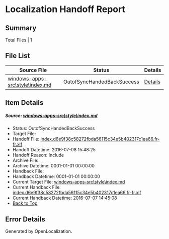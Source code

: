 # <a name='report-top'></a> Localization Handoff Report

## Summary
 Total Files | 1

## File List
 Source File | Status | Details 
 ----------- | ------ | ------- 
 [windows-apps-src\style\index.md](https://github.com/Microsoft/windows-apps/blob/c98367bc499ce7ff8486829b982df2e32b14ee75/windows-apps-src/style/index.md) | OutofSyncHandedBackSuccess | [Details](#add56d023689b051e296ebc79c183388389fabcd3858)

## Item Details
##### <a name='add56d023689b051e296ebc79c183388389fabcd3858'></a> Source: [windows-apps-src\style\index.md](https://github.com/Microsoft/windows-apps/blob/c98367bc499ce7ff8486829b982df2e32b14ee75/windows-apps-src/style/index.md)
* Status: OutofSyncHandedBackSuccess
* Target File: 
* Handoff File: [index.d6e9f38c58272fbda56115c34e5b402317c1ea66.fr-fr.xlf](https://github.com/Microsoft/WDG.handoff/blob/43adba723c7e24d152ccd97a2e77a4dd5977686d/ol-handoff/Microsoft/windows-apps.fr-fr/master/index.d6e9f38c58272fbda56115c34e5b402317c1ea66.fr-fr.xlf)
* Handoff Datetime: 2016-07-08 15:48:25
* Handoff Reason: Include
* Archive File: 
* Archive Datetime: 0001-01-01 00:00:00
* Handback File: 
* Handback Datetime: 0001-01-01 00:00:00
* Current Target File: [windows-apps-src\style\index.md](https://github.com/Microsoft/windows-apps.fr-fr/blob/21e351b9eceff534fa9f8e598bf3aea2dcfc9ad7/windows-apps-src/style/index.md)
* Current Handback File: [index.d6e9f38c58272fbda56115c34e5b402317c1ea66.fr-fr.xlf](https://github.com/Microsoft/WDG.handback/blob/5b2abfb406ce8dd8bef8aeb8faad9fbbffefc797/ol-handback/Microsoft/windows-apps.fr-fr/master/index.d6e9f38c58272fbda56115c34e5b402317c1ea66.fr-fr.xlf)
* Current Handback Datetime: 2016-07-07 14:45:08
* [Back to Top](#report-top)


## Error Details

Generated by OpenLocalization.
